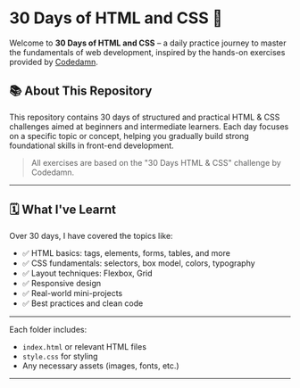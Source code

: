 # 30 Days of HTML and CSS 🚀

Welcome to **30 Days of HTML and CSS** – a daily practice journey to master the fundamentals of web development, inspired by the hands-on exercises provided by [Codedamn](https://codedamn.com).

## 📚 About This Repository

This repository contains 30 days of structured and practical HTML & CSS challenges aimed at beginners and intermediate learners. Each day focuses on a specific topic or concept, helping you gradually build strong foundational skills in front-end development.

> All exercises are based on the "30 Days HTML & CSS" challenge by Codedamn.

---

## 🗓️ What I've Learnt

Over 30 days, I have covered the topics like:

- ✅ HTML basics: tags, elements, forms, tables, and more
- ✅ CSS fundamentals: selectors, box model, colors, typography
- ✅ Layout techniques: Flexbox, Grid
- ✅ Responsive design
- ✅ Real-world mini-projects
- ✅ Best practices and clean code

---

Each folder includes:

- `index.html` or relevant HTML files
- `style.css` for styling
- Any necessary assets (images, fonts, etc.)
  
---
